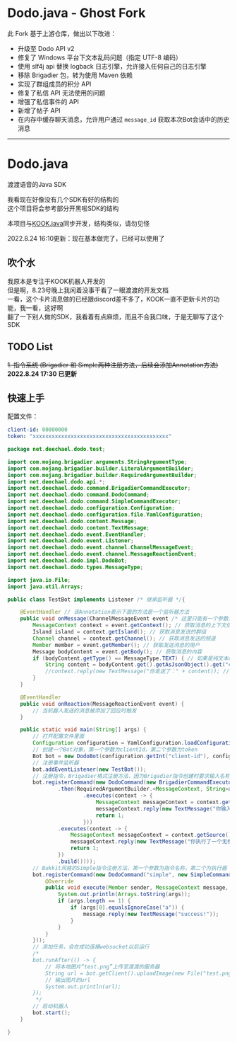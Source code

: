 # Dodo.java - Ghost Fork

此 Fork 基于上游仓库，做出以下改进：

* 升级至 Dodo API v2
* 修复了 Windows 平台下文本乱码问题（指定 UTF-8 编码）
* 使用 slf4j api 替换 logback 日志引擎，允许接入任何自己的日志引擎
* 移除 Brigadier 包，转为使用 Maven 依赖
* 实现了群组成员的积分 API
* 修复了私信 API 无法使用的问题
* 增强了私信事件的 API
* 新增了帖子 API
* 在内存中缓存聊天消息，允许用户通过 `message_id` 获取本次Bot会话中的历史消息

---

# Dodo.java
渡渡语音的Java SDK

我看现在好像没有几个SDK有好的结构的\
这个项目将会参考部分开黑啦SDK的结构

本项目与[KOOK.java](https://www.github.com/DeeChael/KOOK.java)同步开发，结构类似，请勿见怪

2022.8.24 16:10更新：现在基本做完了，已经可以使用了

## 吹个水
我原本是专注于KOOK机器人开发的\
但是啊，8.23号晚上我闲着没事干看了一眼渡渡的开发文档\
一看，这个卡片消息做的已经跟discord差不多了，KOOK一直不更新卡片的功能，我一看，这好啊\
翻了一下别人做的SDK，我看着有点麻烦，而且不合我口味，于是无聊写了这个SDK

## TODO List
~~1. 指令系统 (Brigadier 和 Simple两种注册方法，后续会添加Annotation方法)~~  **2022.8.24 17:30 已更新**

## 快速上手
配置文件：
```yaml
client-id: 00000000
token: "xxxxxxxxxxxxxxxxxxxxxxxxxxxxxxxxxxxxxxxxxxx"
```
```java
package net.deechael.dodo.test;

import com.mojang.brigadier.arguments.StringArgumentType;
import com.mojang.brigadier.builder.LiteralArgumentBuilder;
import com.mojang.brigadier.builder.RequiredArgumentBuilder;
import net.deechael.dodo.api.*;
import net.deechael.dodo.command.BrigadierCommandExecutor;
import net.deechael.dodo.command.DodoCommand;
import net.deechael.dodo.command.SimpleCommandExecutor;
import net.deechael.dodo.configuration.Configuration;
import net.deechael.dodo.configuration.file.YamlConfiguration;
import net.deechael.dodo.content.Message;
import net.deechael.dodo.content.TextMessage;
import net.deechael.dodo.event.EventHandler;
import net.deechael.dodo.event.Listener;
import net.deechael.dodo.event.channel.ChannelMessageEvent;
import net.deechael.dodo.event.channel.MessageReactionEvent;
import net.deechael.dodo.impl.DodoBot;
import net.deechael.dodo.types.MessageType;

import java.io.File;
import java.util.Arrays;

public class TestBot implements Listener /* 继承监听器 */{

    @EventHandler // 该Annotation表示下面的方法是一个监听器方法
    public void onMessage(ChannelMessageEvent event /* 这里只能有一个参数，并且是一个Event */) {
        MessageContext context = event.getContext(); // 获取消息的上下文信息
        Island island = context.getIsland(); // 获取消息发送的群组
        Channel channel = context.getChannel(); // 获取消息发送的频道
        Member member = event.getMember(); // 获取发送消息的用户
        Message bodyContent = event.getBody(); // 获取消息的内容
        if (bodyContent.getType() == MessageType.TEXT) { // 如果是纯文本内容
            String content = bodyContent.get().getAsJsonObject().get("content").getAsString(); // 通过Gson库获得消息的纯文本内容
            //context.reply(new TextMessage("你发送了：" + content)); // 回复用户一个纯文本内容
        }
    }

    @EventHandler
    public void onReaction(MessageReactionEvent event) {
        // 当机器人发送的消息被添加了回应时触发
    }

    public static void main(String[] args) {
        // 打开配置文件里面
        Configuration configuration = YamlConfiguration.loadConfiguration(new File("test-config.yml"));
        // 创建一个Bot对象，第一个参数为clientId，第二个参数为token
        Bot bot = new DodoBot(configuration.getInt("client-id"), configuration.getString("token"));
        // 注册事件监听器
        bot.addEventListener(new TestBot());
        // 注册指令，Brigadier格式注册方法，因为Brigadier指令创建时要求输入名称，所以只需要传入一个执行器即可
        bot.registerCommand(new DodoCommand(new BrigadierCommandExecutor(LiteralArgumentBuilder.<MessageContext>literal("brigadier")
                .then(RequiredArgumentBuilder.<MessageContext, String>argument("name", StringArgumentType.string())
                        .executes(context -> {
                            MessageContext messageContext = context.getSource();
                            messageContext.reply(new TextMessage("你输入了一个参数：" + StringArgumentType.getString(context, "name")));
                            return 1;
                        }))
                .executes(context -> {
                    MessageContext messageContext = context.getSource();
                    messageContext.reply(new TextMessage("你执行了一个无参指令"));
                    return 1;
                })
                .build())));
        // Bukkit风格的Simple指令注册方法，第一个参数为指令名称，第二个为执行器
        bot.registerCommand(new DodoCommand("simple", new SimpleCommandExecutor() {
            @Override
            public void execute(Member sender, MessageContext message, String[] args) {
                System.out.println(Arrays.toString(args));
                if (args.length == 1) {
                    if (args[0].equalsIgnoreCase("a")) {
                        message.reply(new TextMessage("success!"));
                    }
                }
            }
        }));
        // 添加任务，会在成功连接websocket以后运行
        /*
        bot.runAfter(() -> {
            // 将本地图片“test.png”上传至渡渡的服务器
            String url = bot.getClient().uploadImage(new File("test.png"));
            // 输出图片的url
            System.out.println(url);
        });
         */
        // 启动机器人
        bot.start();
    }

}

```